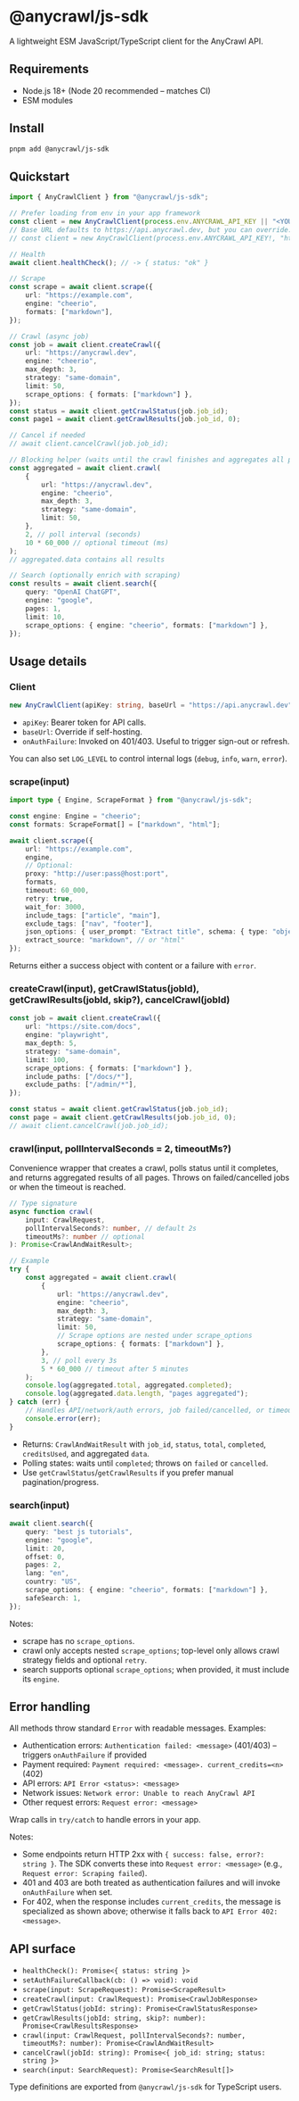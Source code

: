 # @anycrawl/js-sdk

A lightweight ESM JavaScript/TypeScript client for the AnyCrawl API.

## Requirements

- Node.js 18+ (Node 20 recommended – matches CI)
- ESM modules

## Install

```bash
pnpm add @anycrawl/js-sdk
```

## Quickstart

```ts
import { AnyCrawlClient } from "@anycrawl/js-sdk";

// Prefer loading from env in your app framework
const client = new AnyCrawlClient(process.env.ANYCRAWL_API_KEY || "<YOUR_API_KEY>");
// Base URL defaults to https://api.anycrawl.dev, but you can override:
// const client = new AnyCrawlClient(process.env.ANYCRAWL_API_KEY!, "https://api.anycrawl.dev");

// Health
await client.healthCheck(); // -> { status: "ok" }

// Scrape
const scrape = await client.scrape({
    url: "https://example.com",
    engine: "cheerio",
    formats: ["markdown"],
});

// Crawl (async job)
const job = await client.createCrawl({
    url: "https://anycrawl.dev",
    engine: "cheerio",
    max_depth: 3,
    strategy: "same-domain",
    limit: 50,
    scrape_options: { formats: ["markdown"] },
});
const status = await client.getCrawlStatus(job.job_id);
const page1 = await client.getCrawlResults(job.job_id, 0);

// Cancel if needed
// await client.cancelCrawl(job.job_id);

// Blocking helper (waits until the crawl finishes and aggregates all pages)
const aggregated = await client.crawl(
    {
        url: "https://anycrawl.dev",
        engine: "cheerio",
        max_depth: 3,
        strategy: "same-domain",
        limit: 50,
    },
    2, // poll interval (seconds)
    10 * 60_000 // optional timeout (ms)
);
// aggregated.data contains all results

// Search (optionally enrich with scraping)
const results = await client.search({
    query: "OpenAI ChatGPT",
    engine: "google",
    pages: 1,
    limit: 10,
    scrape_options: { engine: "cheerio", formats: ["markdown"] },
});
```

## Usage details

### Client

```ts
new AnyCrawlClient(apiKey: string, baseUrl = "https://api.anycrawl.dev", onAuthFailure?: () => void)
```

- `apiKey`: Bearer token for API calls.
- `baseUrl`: Override if self-hosting.
- `onAuthFailure`: Invoked on 401/403. Useful to trigger sign-out or refresh.

You can also set `LOG_LEVEL` to control internal logs (`debug`, `info`, `warn`, `error`).

### scrape(input)

```ts
import type { Engine, ScrapeFormat } from "@anycrawl/js-sdk";

const engine: Engine = "cheerio";
const formats: ScrapeFormat[] = ["markdown", "html"];

await client.scrape({
    url: "https://example.com",
    engine,
    // Optional:
    proxy: "http://user:pass@host:port",
    formats,
    timeout: 60_000,
    retry: true,
    wait_for: 3000,
    include_tags: ["article", "main"],
    exclude_tags: ["nav", "footer"],
    json_options: { user_prompt: "Extract title", schema: { type: "object" } },
    extract_source: "markdown", // or "html"
});
```

Returns either a success object with content or a failure with `error`.

### createCrawl(input), getCrawlStatus(jobId), getCrawlResults(jobId, skip?), cancelCrawl(jobId)

```ts
const job = await client.createCrawl({
    url: "https://site.com/docs",
    engine: "playwright",
    max_depth: 5,
    strategy: "same-domain",
    limit: 100,
    scrape_options: { formats: ["markdown"] },
    include_paths: ["/docs/*"],
    exclude_paths: ["/admin/*"],
});

const status = await client.getCrawlStatus(job.job_id);
const page = await client.getCrawlResults(job.job_id, 0);
// await client.cancelCrawl(job.job_id);
```

### crawl(input, pollIntervalSeconds = 2, timeoutMs?)

Convenience wrapper that creates a crawl, polls status until it completes, and returns aggregated results of all pages. Throws on failed/cancelled jobs or when the timeout is reached.

```ts
// Type signature
async function crawl(
    input: CrawlRequest,
    pollIntervalSeconds?: number, // default 2s
    timeoutMs?: number // optional
): Promise<CrawlAndWaitResult>;

// Example
try {
    const aggregated = await client.crawl(
        {
            url: "https://anycrawl.dev",
            engine: "cheerio",
            max_depth: 3,
            strategy: "same-domain",
            limit: 50,
            // Scrape options are nested under scrape_options
            scrape_options: { formats: ["markdown"] },
        },
        3, // poll every 3s
        5 * 60_000 // timeout after 5 minutes
    );
    console.log(aggregated.total, aggregated.completed);
    console.log(aggregated.data.length, "pages aggregated");
} catch (err) {
    // Handles API/network/auth errors, job failed/cancelled, or timeout
    console.error(err);
}
```

- Returns: `CrawlAndWaitResult` with `job_id`, `status`, `total`, `completed`, `creditsUsed`, and aggregated `data`.
- Polling states: waits until `completed`; throws on `failed` or `cancelled`.
- Use `getCrawlStatus`/`getCrawlResults` if you prefer manual pagination/progress.

### search(input)

```ts
await client.search({
    query: "best js tutorials",
    engine: "google",
    limit: 20,
    offset: 0,
    pages: 2,
    lang: "en",
    country: "US",
    scrape_options: { engine: "cheerio", formats: ["markdown"] },
    safeSearch: 1,
});
```

Notes:

- scrape has no `scrape_options`.
- crawl only accepts nested `scrape_options`; top-level only allows crawl strategy fields and optional `retry`.
- search supports optional `scrape_options`; when provided, it must include its `engine`.

## Error handling

All methods throw standard `Error` with readable messages. Examples:

- Authentication errors: `Authentication failed: <message>` (401/403) – triggers `onAuthFailure` if provided
- Payment required: `Payment required: <message>. current_credits=<n>` (402)
- API errors: `API Error <status>: <message>`
- Network issues: `Network error: Unable to reach AnyCrawl API`
- Other request errors: `Request error: <message>`

Wrap calls in `try/catch` to handle errors in your app.

Notes:

- Some endpoints return HTTP 2xx with `{ success: false, error?: string }`. The SDK converts these into `Request error: <message>` (e.g., `Request error: Scraping failed`).
- 401 and 403 are both treated as authentication failures and will invoke `onAuthFailure` when set.
- For 402, when the response includes `current_credits`, the message is specialized as shown above; otherwise it falls back to `API Error 402: <message>`.

## API surface

- `healthCheck(): Promise<{ status: string }>`
- `setAuthFailureCallback(cb: () => void): void`
- `scrape(input: ScrapeRequest): Promise<ScrapeResult>`
- `createCrawl(input: CrawlRequest): Promise<CrawlJobResponse>`
- `getCrawlStatus(jobId: string): Promise<CrawlStatusResponse>`
- `getCrawlResults(jobId: string, skip?: number): Promise<CrawlResultsResponse>`
- `crawl(input: CrawlRequest, pollIntervalSeconds?: number, timeoutMs?: number): Promise<CrawlAndWaitResult>`
- `cancelCrawl(jobId: string): Promise<{ job_id: string; status: string }>`
- `search(input: SearchRequest): Promise<SearchResult[]>`

Type definitions are exported from `@anycrawl/js-sdk` for TypeScript users.
